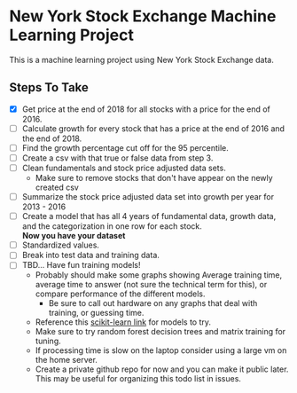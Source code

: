# New York Stock Exchange Machine Learning Project
This is a machine learning project using New York Stock Exchange data.

## Steps To Take
- [x] Get price at the end of 2018 for all stocks with a price for the end of 2016. 
- [ ] Calculate growth for every stock that has a price at the end of 2016 and the end of 2018.
- [ ] Find the growth percentage cut off for the 95 percentile.
- [ ] Create a csv with that true or false data from step 3.
- [ ] Clean fundamentals and stock price adjusted data sets.
    - Make sure to remove stocks that don't have appear on the newly created csv
- [ ] Summarize the stock price adjusted data set into growth per year for 2013 - 2016
- [ ] Create a model that has all 4 years of fundamental data, growth data, and the categorization in one row for each stock.  
**Now you have your dataset**
- [ ] Standardized values.
- [ ] Break into test data and training data.
- [ ] TBD... Have fun training models!
    - Probably should make some graphs showing Average training time, average time to answer (not sure the technical term for this), or compare performance of the different models.
        - Be sure to call out hardware on any graphs that deal with training, or guessing time.
    - Reference this [scikit-learn link](https://scikit-learn.org/stable/tutorial/machine_learning_map/index.html) for models to try.
    - Make sure to try random forest decision trees and matrix training for tuning.
    - If processing time is slow on the laptop consider using a large vm on the home server.
    - Create a private github repo for now and you can make it public later. This may be useful for organizing this todo list in issues.